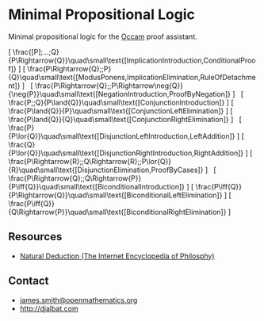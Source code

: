 # Minimal Propositional Logic

Minimal propositional logic for the [Occam](http://djalbat.com/occam) proof assistant.

\[
\frac{[P]\;...\;Q}{P\Rightarrow{Q}}\quad\small\text{[ImplicationIntroduction,ConditionalProof]}
\]
\[
\frac{P\Rightarrow{Q}\;\;P}{Q}\quad\small\text{[ModusPonens,ImplicationElimination,RuleOfDetachment]}
\]
&nbsp;
\[
\frac{P\Rightarrow{Q}\;\;P\Rightarrow\neg{Q}}{\neg{P}}\quad\small\text{[NegationIntroduction,ProofByNegation]}
\]
&nbsp;
\[
\frac{P\;\;Q}{P\land{Q}}\quad\small\text{[ConjunctionIntroduction]}
\]
\[
\frac{P\land{Q}}{P}\quad\small\text{[ConjunctionLeftElimination]}
\]
\[
\frac{P\land{Q}}{Q}\quad\small\text{[ConjunctionRightElimination]}
\]
&nbsp;
\[
\frac{P}{P\lor{Q}}\quad\small\text{[DisjunctionLeftIntroduction,LeftAddition]}
\]
\[
\frac{Q}{P\lor{Q}}\quad\small\text{[DisjunctionRightIntroduction,RightAddition]}
\]
\[
\frac{P\Rightarrow{R}\;\;Q\Rightarrow{R}\;\;P\lor{Q}}{R}\quad\small\text{[DisjunctionElimination,ProofByCases]}
\]
&nbsp;
\[
\frac{P\Rightarrow{Q}\;\;Q\Rightarrow{P}}{P\iff{Q}}\quad\small\text{[BiconditionalIntroduction]}
\]
\[
\frac{P\iff{Q}}{P\Rightarrow{Q}}\quad\small\text{[BiconditionalLeftElimination]}
\]
\[
\frac{P\iff{Q}}{Q\Rightarrow{P}}\quad\small\text{[BiconditionalRightElimination]}
\]

## Resources

* [Natural Deduction (The Internet Encyclopedia of Philosphy)](http://www.iep.utm.edu/nat-ded/#H4)

## Contact

* james.smith@openmathematics.org
* http://djalbat.com
